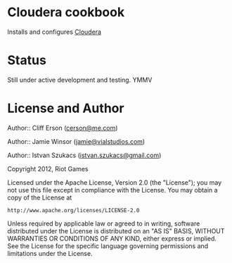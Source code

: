 # Cloudera cookbook

Installs and configures [Cloudera](http://www.cloudera.com/)

# Status
Still under active development and testing. YMMV

# License and Author

Author:: Cliff Erson (<cerson@me.com>)

Author:: Jamie Winsor (<jamie@vialstudios.com>)

Author:: Istvan Szukacs (<istvan.szukacs@gmail.com>)

Copyright 2012, Riot Games

Licensed under the Apache License, Version 2.0 (the "License");
you may not use this file except in compliance with the License.
You may obtain a copy of the License at

    http://www.apache.org/licenses/LICENSE-2.0

Unless required by applicable law or agreed to in writing, software
distributed under the License is distributed on an "AS IS" BASIS,
WITHOUT WARRANTIES OR CONDITIONS OF ANY KIND, either express or implied.
See the License for the specific language governing permissions and
limitations under the License.
